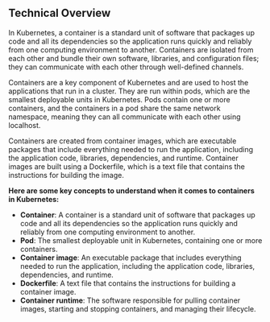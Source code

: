 ## Technical Overview
In Kubernetes, a container is a standard unit of software that packages up code and all its dependencies so the application runs quickly and reliably from one computing environment to another. Containers are isolated from each other and bundle their own software, libraries, and configuration files; they can communicate with each other through well-defined channels.

Containers are a key component of Kubernetes and are used to host the applications that run in a cluster. They are run within pods, which are the smallest deployable units in Kubernetes. Pods contain one or more containers, and the containers in a pod share the same network namespace, meaning they can all communicate with each other using localhost.

Containers are created from container images, which are executable packages that include everything needed to run the application, including the application code, libraries, dependencies, and runtime. Container images are built using a Dockerfile, which is a text file that contains the instructions for building the image.

**Here are some key concepts to understand when it comes to containers in Kubernetes:**

- **Container**: A container is a standard unit of software that packages up code and all its dependencies so the application runs quickly and reliably from one computing environment to another.
- **Pod**: The smallest deployable unit in Kubernetes, containing one or more containers.
- **Container image**: An executable package that includes everything needed to run the application, including the application code, libraries, dependencies, and runtime.
- **Dockerfile**: A text file that contains the instructions for building a container image.
- **Container runtime**: The software responsible for pulling container images, starting and stopping containers, and managing their lifecycle.


